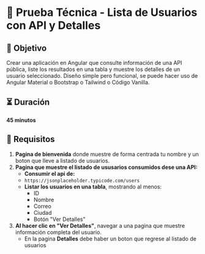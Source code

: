 # 📝 Prueba Técnica - Lista de Usuarios con API y Detalles

## 🎯 Objetivo

Crear una aplicación en Angular que consulte información de una API pública, liste los resultados en una tabla y muestre los detalles de un usuario seleccionado. Diseño simple pero funcional, se puede hacer uso de Angular Material o Bootstrap o Tailwind o Código Vanilla.

## ⏳ Duración

**45 minutos**

## 📌 Requisitos

1. **Pagina de bienvenida** donde muestre de forma centrada tu nombre y un boton que lleve a listado de usuarios.
2. **Pagina que muestre el listado de ususarios consumidos dese una API:**
   - **Consumir el api de:**
   - `https://jsonplaceholder.typicode.com/users`
   - **Listar los usuarios en una tabla**, mostrando al menos:
      - ID
      - Nombre
      - Correo
      - Ciudad
      - Botón "Ver Detalles"
3. **Al hacer clic en "Ver Detalles"**, navegar a una pagina que muestre información completa del usuario.
   - En la pagina **Detalles** debe haber un boton que regrese al listado de usuarios

